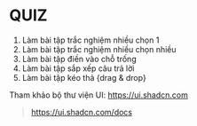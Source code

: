 # QUIZ

1. Làm bài tập trắc nghiệm nhiều chọn 1
2. Làm bài tập trắc nghiệm nhiều chọn nhiều
3. Làm bài tập điền vào chỗ trống
4. Làm bài tập sắp xếp câu trả lời
5. Làm bài tập kéo thả {drag & drop}

Tham khảo bộ thư viện UI: <https://ui.shadcn.com>

> <https://ui.shadcn.com/docs>
